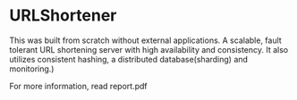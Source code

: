# URLShortener

This was built from scratch without external applications. A scalable, fault tolerant URL shortening server with high availability and consistency. It also utilizes consistent hashing, a distributed database(sharding) and monitoring.)

For more information, read report.pdf
